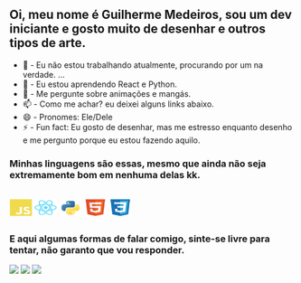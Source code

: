 ## Oi, meu nome é Guilherme Medeiros, sou um dev iniciante e gosto muito de desenhar e outros tipos de arte.

- 🔭 - Eu não estou trabalhando atualmente, procurando por um na verdade. ...
- 🌱 - Eu estou aprendendo React e Python.
- 💬 - Me pergunte sobre animações e mangás.
- 📫 - Como me achar? eu deixei alguns links abaixo.
- 😄 - Pronomes: Ele/Dele
- ⚡ - Fun fact: Eu gosto de desenhar, mas me estresso enquanto desenho e me pergunto porque eu estou fazendo aquilo.

### Minhas linguagens são essas, mesmo que ainda não seja extremamente bom em nenhuma delas kk.
<div style="display: inline_block"><br>
  <img align="center" alt="Rafa-Js" height="30" width="40" src="https://raw.githubusercontent.com/devicons/devicon/master/icons/javascript/javascript-plain.svg">
  <img align="center" alt="Rafa-React" height="30" width="40" src="https://raw.githubusercontent.com/devicons/devicon/master/icons/react/react-original.svg">
  <img align="center" alt="Rafa-Python" height="30" width="40" src="https://raw.githubusercontent.com/devicons/devicon/master/icons/python/python-original.svg">
  <img align="center" alt="Rafa-HTML" height="30" width="40" src="https://raw.githubusercontent.com/devicons/devicon/master/icons/html5/html5-original.svg">
  <img align="center" alt="Rafa-CSS" height="30" width="40" src="https://raw.githubusercontent.com/devicons/devicon/master/icons/css3/css3-original.svg">
  
</div>
  
  ##

### E aqui algumas formas de falar comigo, sinte-se livre para tentar, não garanto que vou responder.
<div> 
  <a href="https://www.instagram.com/guiga_spato/" target="_blank"><img src="https://img.shields.io/badge/-Instagram-%23E4405F?style=for-the-badge&logo=instagram&logoColor=white" target="_blank"></a>
  <a href = "mailto:guilhermemedeiros01844@gmail.com"><img src="https://img.shields.io/badge/-Gmail-%23333?style=for-the-badge&logo=gmail&logoColor=white" target="_blank"></a>
  <a href="https:/https://www.linkedin.com/in/guilherme-medeiros-6275901a2/" target="_blank"><img src="https://img.shields.io/badge/-LinkedIn-%230077B5?style=for-the-badge&logo=linkedin&logoColor=white" target="_blank"></a> 
  
</div>


